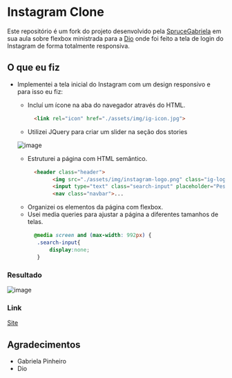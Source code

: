 # Instagram Clone

Este repositório é um fork do projeto desenvolvido pela [SpruceGabriela](https://github.com/SpruceGabriela) em sua aula sobre flexbox ministrada para a [Dio](https://www.dio.me/) onde foi feito a tela de login do Instagram de forma totalmente responsiva.

## O que eu fiz
* Implementei a tela inicial do Instagram com um design responsivo e para isso eu fiz:
  * Incluí um ícone na aba do navegador através do HTML.
    ```html
      <link rel="icon" href="./assets/img/ig-icon.jpg">
    ```
  * Utilizei JQuery para criar um slider na seção dos stories

   ![image](https://user-images.githubusercontent.com/83733139/166851706-e83b70b7-879b-4b59-8669-df57b2d31fc4.png)

  
  * Estruturei a página com HTML semântico.
    ```html
      <header class="header">
            <img src="./assets/img/instagram-logo.png" class="ig-logo" alt="instagram logo">
            <input type="text" class="search-input" placeholder="Pesquisar">
            <nav class="navbar">...
    ```
  * Organizei os elementos da página com flexbox.
  * Usei media queries para ajustar a página a diferentes tamanhos de telas.
    ```css
      @media screen and (max-width: 992px) {
       .search-input{
           display:none;
       }
    ```

### Resultado
![image](https://user-images.githubusercontent.com/83733139/166850472-46a6d623-2165-4337-b3a3-2cfb7e69f749.png)

### Link
[Site](https://gbaldez.github.io/instagram/home.html)

## Agradecimentos
- Gabriela Pinheiro
- Dio
